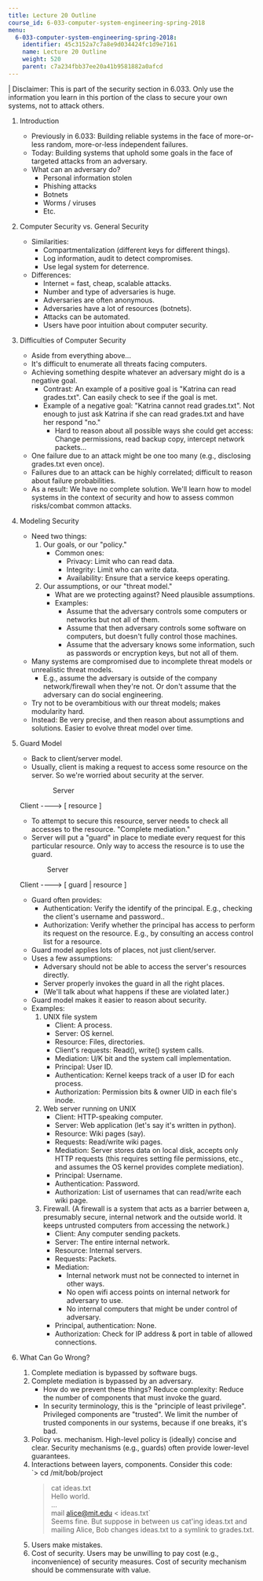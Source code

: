 ```yaml
---
title: Lecture 20 Outline
course_id: 6-033-computer-system-engineering-spring-2018
menu:
  6-033-computer-system-engineering-spring-2018:
    identifier: 45c3152a7c7a8e9d034424fc1d9e7161
    name: Lecture 20 Outline
    weight: 520
    parent: c7a234fbb37ee20a41b9581882a0afcd
---
```

| Disclaimer: This is part of the security section in 6.033. Only use the information you learn in this portion of the class to secure your own systems, not to attack others. 

1.  Introduction
    *   Previously in 6.033: Building reliable systems in the face of more-or-less random, more-or-less independent failures.
    *   Today: Building systems that uphold some goals in the face of targeted attacks from an adversary.
    *   What can an adversary do?
        *   Personal information stolen
        *   Phishing attacks
        *   Botnets
        *   Worms / viruses
        *   Etc.
2.  Computer Security vs. General Security
    *   Similarities:
        *   Compartmentalization (different keys for different things).
        *   Log information, audit to detect compromises.
        *   Use legal system for deterrence.
    *   Differences:
        *   Internet = fast, cheap, scalable attacks.
        *   Number and type of adversaries is huge.
        *   Adversaries are often anonymous.
        *   Adversaries have a lot of resources (botnets).
        *   Attacks can be automated.
        *   Users have poor intuition about computer security.
3.  Difficulties of Computer Security
    *   Aside from everything above...
    *   It's difficult to enumerate all threats facing computers.
    *   Achieving something despite whatever an adversary might do is a negative goal.
        *   Contrast: An example of a positive goal is "Katrina can read grades.txt". Can easily check to see if the goal is met.
        *   Example of a negative goal: "Katrina cannot read grades.txt". Not enough to just ask Katrina if she can read grades.txt and have her respond "no."
            *   Hard to reason about all possible ways she could get access: Change permissions, read backup copy, intercept network packets...
    *   One failure due to an attack might be one too many (e.g., disclosing grades.txt even once).
    *   Failures due to an attack can be highly correlated; difficult to reason about failure probabilities.
    *   As a result: We have no complete solution. We'll learn how to model systems in the context of security and how to assess common risks/combat common attacks.
4.  Modeling Security
    *   Need two things:
        1.  Our goals, or our "policy."
            *   Common ones:
                *   Privacy: Limit who can read data.
                *   Integrity: Limit who can write data.
                *   Availability: Ensure that a service keeps operating.
        2.  Our assumptions, or our "threat model."
            *   What are we protecting against? Need plausible assumptions.
            *   Examples:
                *   Assume that the adversary controls some computers or networks but not all of them.
                *   Assume that then adversary controls some software on computers, but doesn't fully control those machines.
                *   Assume that the adversary knows some information, such as passwords or encryption keys, but not all of them.
    *   Many systems are compromised due to incomplete threat models or unrealistic threat models.
        *   E.g., assume the adversary is outside of the company network/firewall when they're not. Or don't assume that the adversary can do social engineering.
    *   Try not to be overambitious with our threat models; makes modularity hard.
    *   Instead: Be very precise, and then reason about assumptions and solutions. Easier to evolve threat model over time.
5.  Guard Model
    *   Back to client/server model.
    *   Usually, client is making a request to access some resource on the server. So we're worried about security at the server.
    
                     Server
    
    Client ----> \[ resource \]
    
    *   To attempt to secure this resource, server needs to check all accesses to the resource. "Complete mediation."
    *   Server will put a "guard" in place to mediate every request for this particular resource. Only way to access the resource is to use the guard.
    
                  Server
    
    Client ----> \[ guard | resource \]
    
    *   Guard often provides:
        *   Authentication: Verify the identify of the principal. E.g., checking the client's username and password..
        *   Authorization: Verify whether the principal has access to perform its request on the resource. E.g., by consulting an access control list for a resource.
    *   Guard model applies lots of places, not just client/server.
    *   Uses a few assumptions:
        *   Adversary should not be able to access the server's resources directly.
        *   Server properly invokes the guard in all the right places.
        *   (We'll talk about what happens if these are violated later.)
    *   Guard model makes it easier to reason about security.
    *   Examples:
        1.  UNIX file system
            *   Client: A process.
            *   Server: OS kernel.
            *   Resource: Files, directories.
            *   Client's requests: Read(), write() system calls.
            *   Mediation: U/K bit and the system call implementation.
            *   Principal: User ID.
            *   Authentication: Kernel keeps track of a user ID for each process.
            *   Authorization: Permission bits & owner UID in each file's inode.
        2.  Web server running on UNIX
            *   Client: HTTP-speaking computer.
            *   Server: Web application (let's say it's written in python).
            *   Resource: Wiki pages (say).
            *   Requests: Read/write wiki pages.
            *   Mediation: Server stores data on local disk, accepts only HTTP requests (this requires setting file permissions, etc., and assumes the OS kernel provides complete mediation).
            *   Principal: Username.
            *   Authentication: Password.
            *   Authorization: List of usernames that can read/write each wiki page.
        3.  Firewall. (A firewall is a system that acts as a barrier between a, presumably secure, internal network and the outside world. It keeps untrusted computers from accessing the network.)
            *   Client: Any computer sending packets.
            *   Server: The entire internal network.
            *   Resource: Internal servers.
            *   Requests: Packets.
            *   Mediation:
                *   Internal network must not be connected to internet in other ways.
                *   No open wifi access points on internal network for adversary to use.
                *   No internal computers that might be under control of adversary.
            *   Principal, authentication: None.
            *   Authorization: Check for IP address & port in table of allowed connections.
6.  What Can Go Wrong?
    1.  Complete mediation is bypassed by software bugs.
    2.  Complete mediation is bypassed by an adversary.
        *   How do we prevent these things? Reduce complexity: Reduce the number of components that must invoke the guard.
        *   In security terminology, this is the "principle of least privilege". Privileged components are "trusted". We limit the number of trusted components in our systems, because if one breaks, it's bad.
    3.  Policy vs. mechanism. High-level policy is (ideally) concise and clear. Security mechanisms (e.g., guards) often provide lower-level guarantees.
    4.  Interactions between layers, components. Consider this code:  
        `> cd /mit/bob/project  
        > cat ideas.txt  
        Hello world.  
        ...  
        > mail alice@mit.edu < ideas.txt`  
        Seems fine. But suppose in between us cat'ing ideas.txt and mailing Alice, Bob changes ideas.txt to a symlink to grades.txt.
    5.  Users make mistakes.
    6.  Cost of security. Users may be unwilling to pay cost (e.g., inconvenience) of security measures. Cost of security mechanism should be commensurate with value.